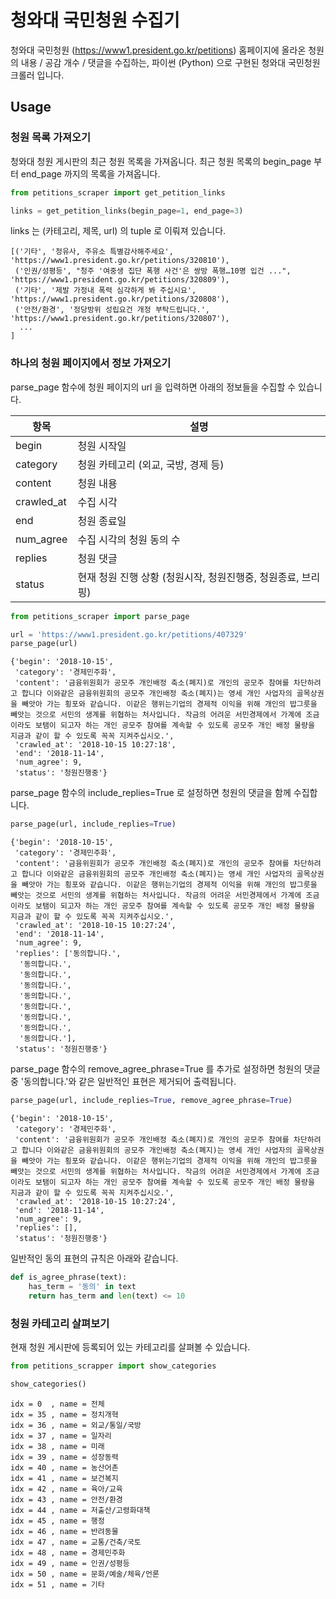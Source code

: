 # 청와대 국민청원 수집기

청와대 국민청원 (https://www1.president.go.kr/petitions) 홈페이지에 올라온 청원의 내용 / 공감 개수 / 댓글을 수집하는, 파이썬 (Python) 으로 구현된 청와대 국민청원 크롤러 입니다. 

## Usage

### 청원 목록 가져오기

청와대 청원 게시판의 최근 청원 목록을 가져옵니다. 최근 청원 목록의 begin_page 부터 end_page 까지의 목록을 가져옵니다.

```python
from petitions_scraper import get_petition_links

links = get_petition_links(begin_page=1, end_page=3)
```

links 는 (카테고리, 제목, url) 의 tuple 로 이뤄져 있습니다.

```
[('기타', '정유사, 주유소 특별감사해주세요', 'https://www1.president.go.kr/petitions/320810'),
 ('인권/성평등', "청주 '여중생 집단 폭행 사건'은 쌍방 폭행…10명 입건 ...", 'https://www1.president.go.kr/petitions/320809'),
 ('기타', '제발 가정내 폭력 심각하게 봐 주십시요', 'https://www1.president.go.kr/petitions/320808'),
 ('안전/환경', '정당방위 성립요건 개정 부탁드립니다.', 'https://www1.president.go.kr/petitions/320807'),
  ...
]
```

### 하나의 청원 페이지에서 정보 가져오기

parse_page 함수에 청원 페이지의 url 을 입력하면 아래의 정보들을 수집할 수 있습니다.

| 항목 | 설명 |
| --- | --- |
| begin | 청원 시작일 |
| category | 청원 카테고리 (외교, 국방, 경제 등) |
| content | 청원 내용 |
| crawled_at | 수집 시각 |
| end | 청원 종료일 |
| num_agree | 수집 시각의 청원 동의 수 |
| replies | 청원 댓글 |
| status | 현재 청원 진행 상황 (청원시작, 청원진행중, 청원종료, 브리핑) |

```python
from petitions_scraper import parse_page

url = 'https://www1.president.go.kr/petitions/407329'
parse_page(url)
```

```
{'begin': '2018-10-15',
 'category': '경제민주화',
 'content': '금융위원회가 공모주 개인배정 축소(폐지)로 개인의 공모주 참여를 차단하려고 합니다 이와같은 금융위원회의 공모주 개인배정 축소(폐지)는 영세 개인 사업자의 골목상권을 빼앗아 가는 횡포와 같습니다. 이같은 행위는기업의 경제적 이익을 위해 개인의 밥그릇을 빼앗는 것으로 서민의 생계를 위협하는 처사입니다. 작금의 어려운 서민경제에서 가계에 조금이라도 보탬이 되고자 하는 개인 공모주 참여를 계속할 수 있도록 공모주 개인 배정 물량을 지금과 같이 할 수 있도록 꼭꼭 지켜주십시오.',
 'crawled_at': '2018-10-15 10:27:18',
 'end': '2018-11-14',
 'num_agree': 9,
 'status': '청원진행중'}
 ```

parse_page 함수의 include_replies=True 로 설정하면 청원의 댓글을 함께 수집합니다.

```python
parse_page(url, include_replies=True)
```

```
{'begin': '2018-10-15',
 'category': '경제민주화',
 'content': '금융위원회가 공모주 개인배정 축소(폐지)로 개인의 공모주 참여를 차단하려고 합니다 이와같은 금융위원회의 공모주 개인배정 축소(폐지)는 영세 개인 사업자의 골목상권을 빼앗아 가는 횡포와 같습니다. 이같은 행위는기업의 경제적 이익을 위해 개인의 밥그릇을 빼앗는 것으로 서민의 생계를 위협하는 처사입니다. 작금의 어려운 서민경제에서 가계에 조금이라도 보탬이 되고자 하는 개인 공모주 참여를 계속할 수 있도록 공모주 개인 배정 물량을 지금과 같이 할 수 있도록 꼭꼭 지켜주십시오.',
 'crawled_at': '2018-10-15 10:27:24',
 'end': '2018-11-14',
 'num_agree': 9,
 'replies': ['동의합니다.',
  '동의합니다.',
  '동의합니다.',
  '동의합니다.',
  '동의합니다.',
  '동의합니다.',
  '동의합니다.',
  '동의합니다.',
  '동의합니다.'],
 'status': '청원진행중'}
 ```

parse_page 함수의 remove_agree_phrase=True 를 추가로 설정하면 청원의 댓글 중 '동의합니다.'와 같은 일반적인 표현은 제거되어 출력됩니다.

```python
parse_page(url, include_replies=True, remove_agree_phrase=True)
```

```
{'begin': '2018-10-15',
 'category': '경제민주화',
 'content': '금융위원회가 공모주 개인배정 축소(폐지)로 개인의 공모주 참여를 차단하려고 합니다 이와같은 금융위원회의 공모주 개인배정 축소(폐지)는 영세 개인 사업자의 골목상권을 빼앗아 가는 횡포와 같습니다. 이같은 행위는기업의 경제적 이익을 위해 개인의 밥그릇을 빼앗는 것으로 서민의 생계를 위협하는 처사입니다. 작금의 어려운 서민경제에서 가계에 조금이라도 보탬이 되고자 하는 개인 공모주 참여를 계속할 수 있도록 공모주 개인 배정 물량을 지금과 같이 할 수 있도록 꼭꼭 지켜주십시오.',
 'crawled_at': '2018-10-15 10:27:24',
 'end': '2018-11-14',
 'num_agree': 9,
 'replies': [],
 'status': '청원진행중'}
```

일반적인 동의 표현의 규칙은 아래와 같습니다.

```python
def is_agree_phrase(text):
    has_term = '동의' in text
    return has_term and len(text) <= 10
```

### 청원 카테고리 살펴보기

현재 청원 게시판에 등록되어 있는 카테고리를 살펴볼 수 있습니다.

```python
from petitions_scrapper import show_categories

show_categories()
```

```
idx = 0  , name = 전체
idx = 35 , name = 정치개혁
idx = 36 , name = 외교/통일/국방
idx = 37 , name = 일자리
idx = 38 , name = 미래
idx = 39 , name = 성장동력
idx = 40 , name = 농산어촌
idx = 41 , name = 보건복지
idx = 42 , name = 육아/교육
idx = 43 , name = 안전/환경
idx = 44 , name = 저출산/고령화대책
idx = 45 , name = 행정
idx = 46 , name = 반려동물
idx = 47 , name = 교통/건축/국토
idx = 48 , name = 경제민주화
idx = 49 , name = 인권/성평등
idx = 50 , name = 문화/예술/체육/언론
idx = 51 , name = 기타
```
